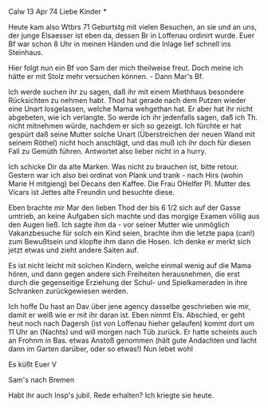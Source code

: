  Calw 13 Apr 74
Liebe Kinder <Fried>*

Heute kam also Wtbrs 71 Geburtstg mit vielen Besuchen, an sie und an uns, der junge Elsaesser ist eben da, dessen Br in Loffenau ordinirt wurde. Euer Bf war schon 8 Uhr in meinen Händen und die Inlage lief schnell ins Steinhaus.

Hier folgt nun ein Bf von Sam der mich theilweise freut. Doch meine ich hätte er mit Stolz mehr versuchen können. - Dann Mar's Bf.

Ich werde suchen ihr zu sagen, daß ihr mit einem Miethhaus besondere Rücksichten zu nehmen habt. Thod hat gerade nach dem Putzen wieder eine Unart losgelassen, welche Mama wehgethan hat. Er aber hat ihr nicht abgebeten, wie ich verlangte. So werde ich ihr jedenfalls sagen, daß ich Th. nicht mitnehmen würde, nachdem er sich so gezeigt. Ich fürchte er hat gespürt daß seine Mutter solche Unart (Überstreichen der neuen Wand mit seinem Röthel) nicht hoch anschlägt, und das muß ich ihr doch für diesen Fall zu Gemüth führen. Antwortet also lieber nicht in a hurry.

Ich schicke Dir da alte Marken. Was nicht zu brauchen ist, bitte retour. 
Gestern war ich also bei ordinat von Plank und trank - nach Hirs (wohin Marie H mitgieng) bei Decans den Kaffee. Die Frau OHelfer Pl. Mutter des Vicars ist Jettes alte Freundin und besuchte diese.

Eben brachte mir Mar den lieben Thod der bis 6 1/2 sich auf der Gasse umtrieb, an keine Aufgaben sich machte und das morgige Examen völlig aus den Augen ließ. Ich sagte ihm da - vor seiner Mutter wie unmöglich Vakanzbesuche für solch ein Kind seien, brachte ihm die letzte papa (can!) zum Bewußtsein und klopfte ihm dann die Hosen. Ich denke er merkt sich jetzt etwas und zieht andere Saiten auf.

Es ist nicht leicht mit solchen Kindern, welche einmal wenig auf die Mama hören, und dann gegen andere sich Freiheiten herausnehmen, die erst durch die gegenseitige Erziehung der Schul- und Spielkameraden in ihre Schranken zurückgewiesen werden.

Ich hoffe Du hast an Dav über jene agency dasselbe geschrieben wie mir, damit er weiß wie er mit ihr daran ist. Eben nimmt Els. Abschied, er geht heut noch nach Dagersh (ist von Loffenau hieher gelaufen) kommt dort um 11 Uhr an (Nachts) und will morgen nach Tüb zurück. Er hatte scheints auch an Frohnm in Bas. etwas Anstoß genommen (hält gute Andachten und lacht dann im Garten darüber, oder so etwas!) Nun lebet wohl

 Es küßt Euer V

Sam's nach Bremen

Habt ihr auch Insp's jubil. Rede erhalten? Ich kriegte sie heute. 